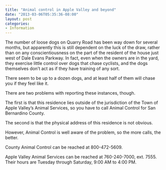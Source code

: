 ```yaml
---
title: "Animal control in Apple Valley and beyond"
date: "2013-03-06T05:35:36-08:00"
layout: post
categories:
- Information
---
```


The number of loose dogs on Quarry Road has been way down for several months, but apparently this is still dependent on the luck of the draw, rather than on any conscientiousness on the part of the resident of the house just west of Dale Evans Parkway. In fact, even when the owners are in the yard, they exercise little control over dogs that chase cyclists, and the dogs themselves don’t act as if they have training of any sort.  
  
There seem to be up to a dozen dogs, and at least half of them will chase you if they feel like it.

There are two problems with reporting these instances, though.

The first is that this residence lies outside of the jurisdiction of the Town of Apple Valley’s Animal Services, so you have to call Animal Control for San Bernardino County.

The second is that the physical address of this residence is not obvious.

However, Animal Control is well aware of the problem, so the more calls, the better.

County Animal Control can be reached at 800-472-5609.

Apple Valley Animal Services can be reached at 760-240-7000, ext. 7555. Their hours are Tuesday through Saturday, 9:00 AM to 4:00 PM.
